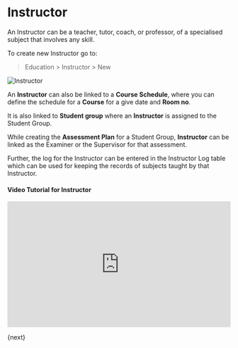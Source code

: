 <!-- add-breadcrumbs -->
# Instructor

An Instructor can be a teacher, tutor, coach, or professor, of a specialised subject that involves any skill.

To create new Instructor go to:

> Education > Instructor > New

<img class="screenshot" alt="Instructor" src="{{docs_base_url}}/assets/img/education/setup/instructor.png">

An **Instructor** can also be linked to a **Course Schedule**, where you can define the schedule for a **Course** for a give date and **Room no**.

It is also linked to **Student group** where an **Instructor** is assigned to the Student Group.

While creating the **Assessment Plan** for a Student Group, **Instructor** can be linked as the Examiner or the Supervisor for that assessment.

Further, the log for the Instructor can be entered in the Instructor Log table which can be used for keeping the records of subjects taught by that Instructor.

#### Video Tutorial for Instructor


<div>
    <style>.embed-container { position: relative; padding-bottom: 56.25%; height: 0; overflow: hidden; max-width: 100%; } .embed-container iframe, .embed-container object, .embed-container embed { position: absolute; top: 0; left: 0; width: 100%; height: 100%; }
    </style>
    <div class='embed-container'>
        <iframe src='https://www.youtube.com/embed//rVqQYS1_02k' frameborder='0' allowfullscreen>
        </iframe>
    </div>
</div>

{next}